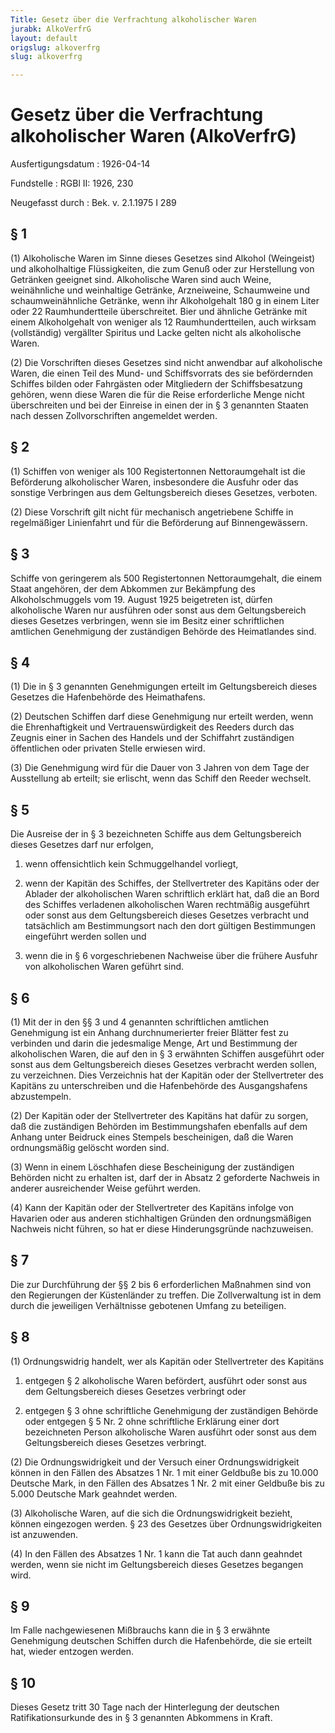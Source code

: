 ```yaml
---
Title: Gesetz über die Verfrachtung alkoholischer Waren
jurabk: AlkoVerfrG
layout: default
origslug: alkoverfrg
slug: alkoverfrg

---
```


# Gesetz über die Verfrachtung alkoholischer Waren (AlkoVerfrG)

Ausfertigungsdatum
:   1926-04-14

Fundstelle
:   RGBl II: 1926, 230

Neugefasst durch
:   Bek. v. 2.1.1975 I 289


## § 1

(1) Alkoholische Waren im Sinne dieses Gesetzes sind Alkohol
(Weingeist) und alkoholhaltige Flüssigkeiten, die zum Genuß oder zur
Herstellung von Getränken geeignet sind. Alkoholische Waren sind auch
Weine, weinähnliche und weinhaltige Getränke, Arzneiweine, Schaumweine
und schaumweinähnliche Getränke, wenn ihr Alkoholgehalt 180 g in einem
Liter oder 22 Raumhundertteile überschreitet. Bier und ähnliche
Getränke mit einem Alkoholgehalt von weniger als 12 Raumhundertteilen,
auch wirksam (vollständig) vergällter Spiritus und Lacke gelten nicht
als alkoholische Waren.

(2) Die Vorschriften dieses Gesetzes sind nicht anwendbar auf
alkoholische Waren, die einen Teil des Mund- und Schiffsvorrats des
sie befördernden Schiffes bilden oder Fahrgästen oder Mitgliedern der
Schiffsbesatzung gehören, wenn diese Waren die für die Reise
erforderliche Menge nicht überschreiten und bei der Einreise in einen
der in § 3 genannten Staaten nach dessen Zollvorschriften angemeldet
werden.


## § 2

(1) Schiffen von weniger als 100 Registertonnen Nettoraumgehalt ist
die Beförderung alkoholischer Waren, insbesondere die Ausfuhr oder das
sonstige Verbringen aus dem Geltungsbereich dieses Gesetzes, verboten.

(2) Diese Vorschrift gilt nicht für mechanisch angetriebene Schiffe in
regelmäßiger Linienfahrt und für die Beförderung auf Binnengewässern.


## § 3

Schiffe von geringerem als 500 Registertonnen Nettoraumgehalt, die
einem Staat angehören, der dem Abkommen zur Bekämpfung des
Alkoholschmuggels vom 19. August 1925 beigetreten ist, dürfen
alkoholische Waren nur ausführen oder sonst aus dem Geltungsbereich
dieses Gesetzes verbringen, wenn sie im Besitz einer schriftlichen
amtlichen Genehmigung der zuständigen Behörde des Heimatlandes sind.


## § 4

(1) Die in § 3 genannten Genehmigungen erteilt im Geltungsbereich
dieses Gesetzes die Hafenbehörde des Heimathafens.

(2) Deutschen Schiffen darf diese Genehmigung nur erteilt werden, wenn
die Ehrenhaftigkeit und Vertrauenswürdigkeit des Reeders durch das
Zeugnis einer in Sachen des Handels und der Schiffahrt zuständigen
öffentlichen oder privaten Stelle erwiesen wird.

(3) Die Genehmigung wird für die Dauer von 3 Jahren von dem Tage der
Ausstellung ab erteilt; sie erlischt, wenn das Schiff den Reeder
wechselt.


## § 5

Die Ausreise der in § 3 bezeichneten Schiffe aus dem Geltungsbereich
dieses Gesetzes darf nur erfolgen,

1.  wenn offensichtlich kein Schmuggelhandel vorliegt,


2.  wenn der Kapitän des Schiffes, der Stellvertreter des Kapitäns oder
    der Ablader der alkoholischen Waren schriftlich erklärt hat, daß die
    an Bord des Schiffes verladenen alkoholischen Waren rechtmäßig
    ausgeführt oder sonst aus dem Geltungsbereich dieses Gesetzes
    verbracht und tatsächlich am Bestimmungsort nach den dort gültigen
    Bestimmungen eingeführt werden sollen und


3.  wenn die in § 6 vorgeschriebenen Nachweise über die frühere Ausfuhr
    von alkoholischen Waren geführt sind.





## § 6

(1) Mit der in den §§ 3 und 4 genannten schriftlichen amtlichen
Genehmigung ist ein Anhang durchnumerierter freier Blätter fest zu
verbinden und darin die jedesmalige Menge, Art und Bestimmung der
alkoholischen Waren, die auf den in § 3 erwähnten Schiffen ausgeführt
oder sonst aus dem Geltungsbereich dieses Gesetzes verbracht werden
sollen, zu verzeichnen. Dies Verzeichnis hat der Kapitän oder der
Stellvertreter des Kapitäns zu unterschreiben und die Hafenbehörde des
Ausgangshafens abzustempeln.

(2) Der Kapitän oder der Stellvertreter des Kapitäns hat dafür zu
sorgen, daß die zuständigen Behörden im Bestimmungshafen ebenfalls auf
dem Anhang unter Beidruck eines Stempels bescheinigen, daß die Waren
ordnungsmäßig gelöscht worden sind.

(3) Wenn in einem Löschhafen diese Bescheinigung der zuständigen
Behörden nicht zu erhalten ist, darf der in Absatz 2 geforderte
Nachweis in anderer ausreichender Weise geführt werden.

(4) Kann der Kapitän oder der Stellvertreter des Kapitäns infolge von
Havarien oder aus anderen stichhaltigen Gründen den ordnungsmäßigen
Nachweis nicht führen, so hat er diese Hinderungsgründe nachzuweisen.


## § 7

Die zur Durchführung der §§ 2 bis 6 erforderlichen Maßnahmen sind von
den Regierungen der Küstenländer zu treffen. Die Zollverwaltung ist in
dem durch die jeweiligen Verhältnisse gebotenen Umfang zu beteiligen.


## § 8

(1) Ordnungswidrig handelt, wer als Kapitän oder Stellvertreter des
Kapitäns

1.  entgegen § 2 alkoholische Waren befördert, ausführt oder sonst aus dem
    Geltungsbereich dieses Gesetzes verbringt oder


2.  entgegen § 3 ohne schriftliche Genehmigung der zuständigen Behörde
    oder entgegen § 5 Nr. 2 ohne schriftliche Erklärung einer dort
    bezeichneten Person alkoholische Waren ausführt oder sonst aus dem
    Geltungsbereich dieses Gesetzes verbringt.




(2) Die Ordnungswidrigkeit und der Versuch einer Ordnungswidrigkeit
können in den Fällen des Absatzes 1 Nr. 1 mit einer Geldbuße bis zu
10\.000 Deutsche Mark, in den Fällen des Absatzes 1 Nr. 2 mit einer
Geldbuße bis zu 5.000 Deutsche Mark geahndet werden.

(3) Alkoholische Waren, auf die sich die Ordnungswidrigkeit bezieht,
können eingezogen werden. § 23 des Gesetzes über Ordnungswidrigkeiten
ist anzuwenden.

(4) In den Fällen des Absatzes 1 Nr. 1 kann die Tat auch dann geahndet
werden, wenn sie nicht im Geltungsbereich dieses Gesetzes begangen
wird.


## § 9

Im Falle nachgewiesenen Mißbrauchs kann die in § 3 erwähnte
Genehmigung deutschen Schiffen durch die Hafenbehörde, die sie erteilt
hat, wieder entzogen werden.


## § 10

Dieses Gesetz tritt 30 Tage nach der Hinterlegung der deutschen
Ratifikationsurkunde des in § 3 genannten Abkommens in Kraft.

